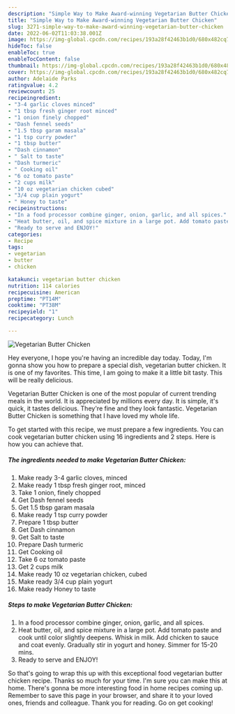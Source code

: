 ```yaml
---
description: "Simple Way to Make Award-winning Vegetarian Butter Chicken"
title: "Simple Way to Make Award-winning Vegetarian Butter Chicken"
slug: 3271-simple-way-to-make-award-winning-vegetarian-butter-chicken
date: 2022-06-02T11:03:38.001Z
image: https://img-global.cpcdn.com/recipes/193a28f42463b1d0/680x482cq70/vegetarian-butter-chicken-recipe-main-photo.jpg
hideToc: false
enableToc: true
enableTocContent: false
thumbnail: https://img-global.cpcdn.com/recipes/193a28f42463b1d0/680x482cq70/vegetarian-butter-chicken-recipe-main-photo.jpg
cover: https://img-global.cpcdn.com/recipes/193a28f42463b1d0/680x482cq70/vegetarian-butter-chicken-recipe-main-photo.jpg
author: Adelaide Parks
ratingvalue: 4.2
reviewcount: 25
recipeingredient:
- "3-4 garlic cloves minced"
- "1 tbsp fresh ginger root minced"
- "1 onion finely chopped"
- "Dash fennel seeds"
- "1.5 tbsp garam masala"
- "1 tsp curry powder"
- "1 tbsp butter"
- "Dash cinnamon"
- " Salt to taste"
- "Dash turmeric"
- " Cooking oil"
- "6 oz tomato paste"
- "2 cups milk"
- "10 oz vegetarian chicken cubed"
- "3/4 cup plain yogurt"
- " Honey to taste"
recipeinstructions:
- "In a food processor combine ginger, onion, garlic, and all spices."
- "Heat butter, oil, and spice mixture in a large pot. Add tomato paste and cook until color slightly deepens. Whisk in milk. Add chicken to sauce and coat evenly. Gradually stir in yogurt and honey. Simmer for 15-20 mins."
- "Ready to serve and ENJOY!"
categories:
- Recipe
tags:
- vegetarian
- butter
- chicken

katakunci: vegetarian butter chicken 
nutrition: 114 calories
recipecuisine: American
preptime: "PT14M"
cooktime: "PT38M"
recipeyield: "1"
recipecategory: Lunch

---
```



![Vegetarian Butter Chicken](https://img-global.cpcdn.com/recipes/193a28f42463b1d0/680x482cq70/vegetarian-butter-chicken-recipe-main-photo.jpg)

Hey everyone, I hope you're having an incredible day today. Today, I'm gonna show you how to prepare a special dish, vegetarian butter chicken. It is one of my favorites. This time, I am going to make it a little bit tasty. This will be really delicious.

Vegetarian Butter Chicken is one of the most popular of current trending meals in the world. It is appreciated by millions every day. It is simple, it's quick, it tastes delicious. They're fine and they look fantastic. Vegetarian Butter Chicken is something that I have loved my whole life.




To get started with this recipe, we must prepare a few ingredients. You can cook vegetarian butter chicken using 16 ingredients and 2 steps. Here is how you can achieve that.

<!--inarticleads1-->

##### The ingredients needed to make Vegetarian Butter Chicken:

1. Make ready 3-4 garlic cloves, minced
1. Make ready 1 tbsp fresh ginger root, minced
1. Take 1 onion, finely chopped
1. Get Dash fennel seeds
1. Get 1.5 tbsp garam masala
1. Make ready 1 tsp curry powder
1. Prepare 1 tbsp butter
1. Get Dash cinnamon
1. Get  Salt to taste
1. Prepare Dash turmeric
1. Get  Cooking oil
1. Take 6 oz tomato paste
1. Get 2 cups milk
1. Make ready 10 oz vegetarian chicken, cubed
1. Make ready 3/4 cup plain yogurt
1. Make ready  Honey to taste




<!--inarticleads2-->

##### Steps to make Vegetarian Butter Chicken:

1. In a food processor combine ginger, onion, garlic, and all spices.
1. Heat butter, oil, and spice mixture in a large pot. Add tomato paste and cook until color slightly deepens. Whisk in milk. Add chicken to sauce and coat evenly. Gradually stir in yogurt and honey. Simmer for 15-20 mins.
1. Ready to serve and ENJOY!



So that's going to wrap this up with this exceptional food vegetarian butter chicken recipe. Thanks so much for your time. I'm sure you can make this at home. There's gonna be more interesting food in home recipes coming up. Remember to save this page in your browser, and share it to your loved ones, friends and colleague. Thank you for reading. Go on get cooking!
